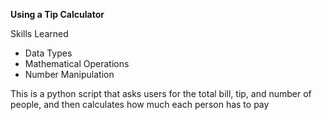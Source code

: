 **Using a Tip Calculator**

Skills Learned 
  - Data Types
  - Mathematical Operations
  - Number Manipulation

This is a python script that asks users for the total bill, tip, and number of people, and then calculates how much each person has to pay


